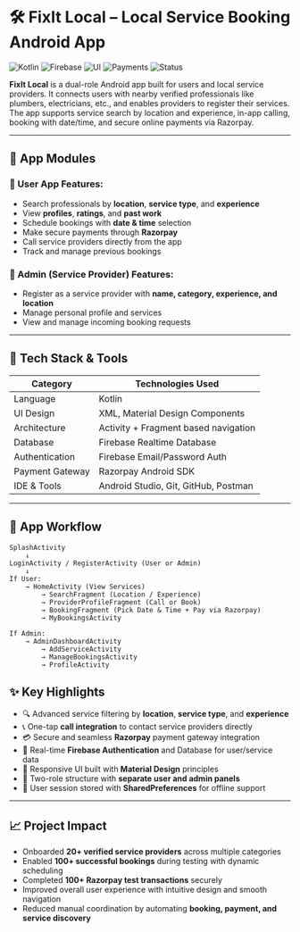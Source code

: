 # 🛠️ FixIt Local – Local Service Booking Android App

![Kotlin](https://img.shields.io/badge/Language-Kotlin-blueviolet)
![Firebase](https://img.shields.io/badge/Backend-Firebase-orange)
![UI](https://img.shields.io/badge/UI-Material%20Design-brightgreen)
![Payments](https://img.shields.io/badge/Payments-Razorpay-blue)
![Status](https://img.shields.io/badge/Status-Completed-success)

**FixIt Local** is a dual-role Android app built for users and local service providers. It connects users with nearby verified professionals like plumbers, electricians, etc., and enables providers to register their services. The app supports service search by location and experience, in-app calling, booking with date/time, and secure online payments via Razorpay.

---

## 📱 App Modules

### 👤 User App Features:
- Search professionals by **location**, **service type**, and **experience**
- View **profiles**, **ratings**, and **past work**
- Schedule bookings with **date & time** selection
- Make secure payments through **Razorpay**
- Call service providers directly from the app
- Track and manage previous bookings

### 🧰 Admin (Service Provider) Features:
- Register as a service provider with **name, category, experience, and location**
- Manage personal profile and services
- View and manage incoming booking requests

---

## 🚀 Tech Stack & Tools

| Category            | Technologies Used                          |
|---------------------|--------------------------------------------|
| Language            | Kotlin                                     |
| UI Design           | XML, Material Design Components            |
| Architecture        | Activity + Fragment based navigation       |
| Database            | Firebase Realtime Database                 |
| Authentication      | Firebase Email/Password Auth               |
| Payment Gateway     | Razorpay Android SDK                       |
| IDE & Tools         | Android Studio, Git, GitHub, Postman       |

---

## 🧭 App Workflow
```plaintext
SplashActivity
    ↓
LoginActivity / RegisterActivity (User or Admin)
    ↓
If User:
    → HomeActivity (View Services)
        → SearchFragment (Location / Experience)
        → ProviderProfileFragment (Call or Book)
        → BookingFragment (Pick Date & Time + Pay via Razorpay)
        → MyBookingsActivity

If Admin:
    → AdminDashboardActivity
        → AddServiceActivity
        → ManageBookingsActivity
        → ProfileActivity  
```

## ✨ Key Highlights

- 🔍 Advanced service filtering by **location**, **service type**, and **experience**
- 📞 One-tap **call integration** to contact service providers directly
- 💳 Secure and seamless **Razorpay** payment gateway integration
- 🧾 Real-time **Firebase Authentication** and Database for user/service data
- 📱 Responsive UI built with **Material Design** principles
- 👥 Two-role structure with **separate user and admin panels**
- 💾 User session stored with **SharedPreferences** for offline support

---

## 📈 Project Impact

- Onboarded **20+ verified service providers** across multiple categories
- Enabled **100+ successful bookings** during testing with dynamic scheduling
- Completed **100+ Razorpay test transactions** securely
- Improved overall user experience with intuitive design and smooth navigation
- Reduced manual coordination by automating **booking, payment, and service discovery**

